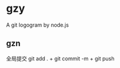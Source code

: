 <!--
 * @Desrcription: 
 * @Author: dongyue
 * @CreateDate: 
 * @LastEditors: dongyue
 * @LastEditTime: 2020-07-10 11:26:35
--> 
# gzy
A git logogram by node.js

## gzn
全局提交 git add . + git commit -m + git push